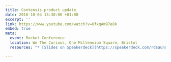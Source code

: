 ```yaml
---
title: Contensis product update
date: 2018-10-04 13:30:00 +01:00
excerpt: ''
link: https://www.youtube.com/watch?v=6fxqAm97e8k
embed: true
meta:
  event: Rocket Conference
  location: We The Curious, One Millennium Square, Bristol
  resources: "* [Slides on Speakerdeck](https://speakerdeck.com/rdsaunders/rocket-conf-2018-contensis-update)"

---
```

